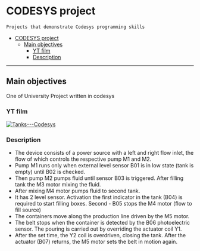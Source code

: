 # CODESYS project #

    Projects that demonstrate Codesys programming skills 

- [CODESYS project](#tcpip-project)
  - [Main objectives](#main-objectives)
    - [YT film](#yt-film)
    - [Description](#description)

---

## Main objectives ##

One of University Project written in codesys

### YT film ###

[![Tanks---Codesys](https://i.ytimg.com/vi/NeWcSz-L5u8/maxresdefault.jpg?sqp=-oaymwEmCIAKENAF8quKqQMa8AEB-AH-CYAC0AWKAgwIABABGD8gVihlMA8=&rs=AOn4CLD2S6YpJuYzPJNy5OGNtA9to5A44g)](https://www.youtube.com/watch?v=NeWcSz-L5u8&ab)

### Description ###

- The device consists of a power source with a left and right flow inlet, the flow of which controls the respective pump M1 and M2. 
- Pump M1 runs only when external level sensor B01 is in low state (tank is empty) until B02 is checked. 
- Then pump M2  pumps fluid until sensor B03 is triggered. After filling tank the M3 motor mixing the fluid.
- After mixing M4 motor pumps fluid to second tank. 
- It has 2 level sensor. Activation the first indicator in the tank (B04) is required to start filling boxes. Second - B05 stops the M4 motor (flow to fill source)
- The containers move along the production line driven by the M5 motor. 
- The belt stops when the container is detected by the B06 photoelectric sensor. The pouring is carried out by overriding the actuator coil Y1.
- After the set time, the Y2 coil is overdriven, closing the tank. After the actuator (B07) returns, the M5 motor sets the belt in motion again.
